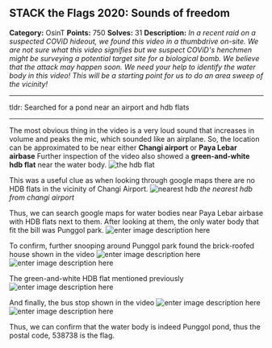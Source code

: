 


## STACK the Flags 2020: Sounds of freedom
**Category:** OsinT   **Points:** 750  **Solves:** 31  **Description:**
*In a recent raid on a suspected COViD hideout, we found this video in a thumbdrive on-site. We are not sure what this video signifies but we suspect COViD's henchmen might be surveying a potential target site for a biological bomb. We believe that the attack may happen soon. We need your help to identify the water body in this video! This will be a starting point for us to do an area sweep of the vicinity!*
________________________
tldr: Searched for a pond near an airport and hdb flats
______

The most obvious thing in the video is a very loud sound that increases in volume and peaks the mic, which sounded like an airplane. So, the location can be approximated to be near either **Changi airport** or **Paya Lebar airbase**
Further inspection of the video also showed a **green-and-white hdb flat** near the water body. 
![the hdb flat](https://drive.google.com/uc?export=download&id=1jszMHfmXQ0d5DvYbNXvhDQwBgP-HyqEY)



This was a useful clue as when looking through google maps there are no HDB flats in the vicinity of Changi Airport. 
![nearest hdb](https://drive.google.com/uc?export=download&id=1YKGQF0uQm0HfBeJdsUnoTsAKNqO4OBxs)
*the nearest hdb from changi airport*



Thus, we can search google maps for water bodies near Paya Lebar airbase with HDB flats next to them. After looking at them, the only water body that fit the bill was Punggol park.
![enter image description here](https://drive.google.com/uc?export=download&id=1Lk7dWyhI2pWpaoTNcH_Ld4Koib4W1Svq)

To confirm, further snooping around Punggol park found the brick-roofed house shown in the video
![enter image description here](https://drive.google.com/uc?export=download&id=1YlOlWLq4SHKSZ7Jm_K5a60kGRlwWeRbC)
![enter image description here](https://drive.google.com/uc?export=download&id=1mvOBm1HmjGSA3vbxHfht0wuAmkz1aCPo)

The green-and-white HDB flat mentioned previously
![enter image description here](https://drive.google.com/uc?export=download&id=1O38pPzfkrWYOIltlbjWzQYGzodLWY9RS)

And finally, the bus stop shown in the video
![enter image description here](https://drive.google.com/uc?export=download&id=1-2gduN-nF9Pk34sHqK8U35Pr3uhs8SO9)
![enter image description here](https://drive.google.com/uc?export=download&id=1JVe8FfhMILzBods8855lsbYxgZfPfxDp)

Thus, we can confirm that the water body is indeed Punggol pond, thus the postal code, 538738 is the flag.
